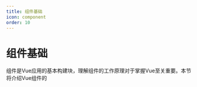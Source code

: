 ```yaml
---
title: 组件基础
icon: component
order: 10
---
```


# 组件基础

组件是Vue应用的基本构建块，理解组件的工作原理对于掌握Vue至关重要。本节将介绍Vue组件的

